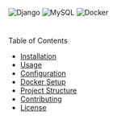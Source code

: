 ![Django](https://img.shields.io/static/v1?label=Django&message=5.0&color=092E20&style=plastic&logo=django)
![MySQL](https://img.shields.io/static/v1?label=MySQL&message=8.0&color=4479A1&style=plastic&logo=mysql)
![Docker](https://img.shields.io/static/v1?label=Docker&message=20.10&color=2496ED&style=plastic&logo=docker)






 #

Table of Contents
- [Installation](#installation)
- [Usage](#usage)
- [Configuration](#configuration)
- [Docker Setup](#docker-setup)
- [Project Structure](#project-structure)
- [Contributing](#contributing)
- [License](#license)


